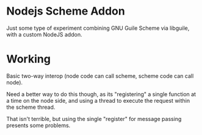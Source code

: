 # Nodejs Scheme Addon

Just some type of experiment combining GNU Guile Scheme via libguile,
with a custom NodeJS addon.

# Working

Basic two-way interop (node code can call scheme, scheme code can call
node).

Need a better way to do this though, as its "registering" a single
function at a time on the node side, and using a thread to execute the
request within the scheme thread.

That isn't terrible, but using the single "register" for message
passing presents some problems.

